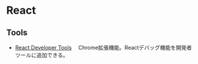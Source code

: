 # React


## Tools
- [React Developer Tools](https://chromewebstore.google.com/detail/react-developer-tools/fmkadmapgofadopljbjfkapdkoienihi?hl=ja)
　Chrome拡張機能。Reactデバッグ機能を開発者ツールに追加できる。